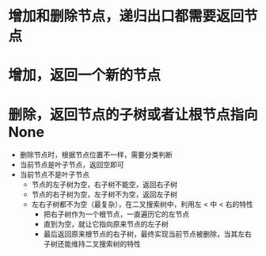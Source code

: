 # 增加和删除节点，递归出口都需要返回节点

# 增加，返回一个新的节点

# 删除，返回节点的子树或者让根节点指向None
- 删除节点时，根据节点位置不一样，需要分类判断
- 当前节点是叶子节点，返回空即可
- 当前节点不是叶子节点
  - 节点的左子树为空，右子树不能空，返回右子树
  - 节点的右子树为空，左子树不为空，返回左子树
  - 左右子树都不为空（最复杂），在二叉搜索树中，利用左 < 中 < 右的特性
    - 把右子树作为一个根节点，一直遍历它的左节点
    - 直到为空，就让它指向原来节点的左子树
    - 最后返回原来根节点的右子树，最终实现当前节点被删除，当其左右子树还能维持二叉搜索树的特性

